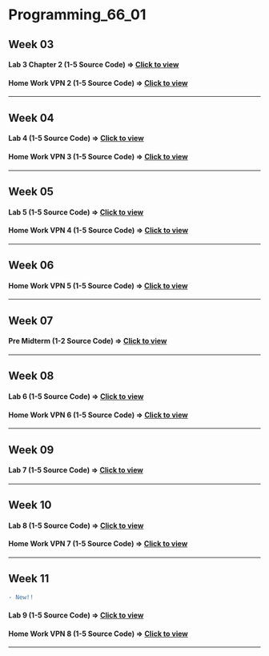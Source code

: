 # Programming_66_01

## Week 03
#### Lab 3 Chapter 2 (1-5 Source Code) => [Click to view](https://cuddly-eyeliner-679.notion.site/Lab3-Chapter-2-ffd3cdca715444d38b2470f612e4e112?pvs=4)

#### Home Work VPN 2 (1-5 Source Code) => [Click to view](https://cuddly-eyeliner-679.notion.site/Home-Work-VPN-2-d8c083f73e04462083a43a101206d55c?pvs=4)
___

## Week 04
#### Lab 4 (1-5 Source Code) => [Click to view](https://cuddly-eyeliner-679.notion.site/Lab4-Chapter-2-70261dd6b7a34953a6f1212bd9d005c0?pvs=4)

#### Home Work VPN 3 (1-5 Source Code) => [Click to view](https://cuddly-eyeliner-679.notion.site/Home-Work-VPN-3-2b61d192f398493dbd3b51a2daa303c0?pvs=4)
___

## Week 05
#### Lab 5 (1-5 Source Code) => [Click to view](https://cuddly-eyeliner-679.notion.site/Lab5-b7f8759260f14c04930824e205170c8d?pvs=4)

#### Home Work VPN 4 (1-5 Source Code) => [Click to view](https://cuddly-eyeliner-679.notion.site/Home-Work-VPN-4-90dea768b75648e8afd2015b039b53e3?pvs=4)
___

## Week 06
#### Home Work VPN 5 (1-5 Source Code) => [Click to view](https://cuddly-eyeliner-679.notion.site/Home-Work-VPN-5-2e7cd9105bfc40959f117a009ef06d35?pvs=4)
___

## Week 07
#### Pre Midterm (1-2 Source Code) => [Click to view](https://cuddly-eyeliner-679.notion.site/Pre-Midterm-cec0552559b44044a681b39ce7f67b85?pvs=4)
___

## Week 08
#### Lab 6 (1-5 Source Code) => [Click to view](https://cuddly-eyeliner-679.notion.site/Lab6-1620b9e24f1845d2a1fc5f7d66b50f91?pvs=4)
#### Home Work VPN 6 (1-5 Source Code) => [Click to view](https://cuddly-eyeliner-679.notion.site/Home-Work-VPN-6-6e20850326bf464f9ec0501994268b9f?pvs=4)
___

## Week 09
#### Lab 7 (1-5 Source Code) => [Click to view](https://cuddly-eyeliner-679.notion.site/Lab7-7e8fb8c6be7346979fce4c4da9e41809?pvs=4)
___

## Week 10
#### Lab 8 (1-5 Source Code) => [Click to view](https://cuddly-eyeliner-679.notion.site/Lab8-f8210dd89e144a64ae328bb206d195a4?pvs=4)
#### Home Work VPN 7 (1-5 Source Code) => [Click to view](https://cuddly-eyeliner-679.notion.site/Home-Work-VPN-7-7f7e647df43b4d19bdbe6bc9b41a06e8?pvs=4)
___

## Week 11
```diff
- New!!
```
#### Lab 9 (1-5 Source Code) => [Click to view](https://cuddly-eyeliner-679.notion.site/Lab9-10a63e4ae36647a3830c66c8fbf2ed71?pvs=4)
#### Home Work VPN 8 (1-5 Source Code) => [Click to view](https://cuddly-eyeliner-679.notion.site/Home-Work-VPN-8-794772ca26fd4d39a5c16e8b7871bb0a?pvs=4)
___

